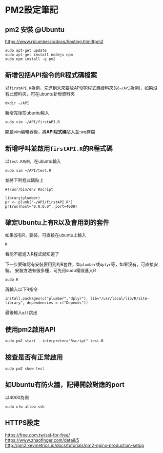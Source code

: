 # PM2設定筆記

## pm2 安裝 @Ubuntu
https://www.rplumber.io/docs/hosting.html#pm2

```
sudo apt-get update
sudo apt-get install nodejs npm
sudo npm install -g pm2
```

## 新增包括API指令的R程式碼檔案
以`firstAPI.R`為例，先進到未來要放API的R程式碼資料夾(以`~/API`為例)，如果沒有此資料夾，可在ubuntu新增資料夾

```
mkdir ~/API
```

新增完後在ubuntu輸入

```
sudo vim ~/API/firstAPI.R
```

開啟vim編輯器後，將**API程式碼**貼入並:wq存檔

## 新增呼叫並啟用`firstAPI.R`的R程式碼
以`test.R為例`，在ubuntu輸入
```
sudo vim ~/API/test.R
```
並將下列程式碼貼上
```
#!/usr/bin/env Rscript

library(plumber)
pr <- plumb('~/API/firstAPI.R')
pr$run(host="0.0.0.0", port=4000)
```

## 確定Ubuntu上有R以及會用到的套件
如果沒有R，要裝，可直接在ubuntu上輸入
```
R
```
看能不能進入R程式就知道了

下一步要確認有安裝要用到的R套件，如`plumber`或`dplyr`等，如果沒有，可直接安裝。
安裝方法有很多種，可先用sudo權限進入R
```
sudo R
```
再輸入以下R指令

```
install.packages(c("plumber","dplyr"), lib="/usr/local/lib/R/site-library", dependencies = c("Depends"))
```

最後輸入`q()`跳出


## 使用pm2啟用API
```
sudo pm2 start --interpreter="Rscript" test.R
```

## 檢查是否有正常啟用
```
sudo pm2 show test
```

## 如Ubuntu有防火牆，記得開啟對應的port
以4000為例
```
sudo ufw allow ssh
```

## HTTPS設定
https://free.com.tw/ssl-for-free/    
https://www.zhaofinger.com/detail/5  
http://pm2.keymetrics.io/docs/tutorials/pm2-nginx-production-setup  
